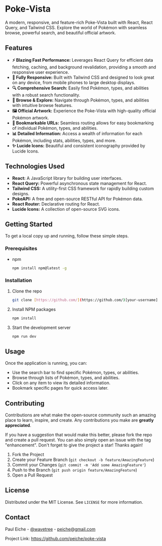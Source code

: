 # Poke-Vista

A modern, responsive, and feature-rich Poke-Vista built with React, React Query, and Tailwind CSS. Explore the world of Pokémon with seamless browse, powerful search, and beautiful official artwork.

## Features

* **⚡️ Blazing Fast Performance:** Leverages React Query for efficient data fetching, caching, and background revalidation, providing a smooth and responsive user experience.
* **📱 Fully Responsive:** Built with Tailwind CSS and designed to look great on any device, from mobile phones to large desktop displays.
* **🔍 Comprehensive Search:** Easily find Pokémon, types, and abilities with a robust search functionality.
* **📖 Browse & Explore:** Navigate through Pokémon, types, and abilities with intuitive browse features.
* **🖼️ Official Artwork:** Experience the Poke-Vista with high-quality official Pokémon artwork.
* **🔗 Bookmarkable URLs:** Seamless routing allows for easy bookmarking of individual Pokémon, types, and abilities.
* **📊 Detailed Information:** Access a wealth of information for each Pokémon, including stats, abilities, types, and more.
* **✨ Lucide Icons:** Beautiful and consistent iconography provided by Lucide Icons.

## Technologies Used

* **React:** A JavaScript library for building user interfaces.
* **React Query:** Powerful asynchronous state management for React.
* **Tailwind CSS:** A utility-first CSS framework for rapidly building custom designs.
* **PokeAPI:** A free and open-source RESTful API for Pokémon data.
* **React Router:** Declarative routing for React.
* **Lucide Icons:** A collection of open-source SVG icons.

## Getting Started

To get a local copy up and running, follow these simple steps.

### Prerequisites

* npm
    ```sh
    npm install npm@latest -g
    ```

### Installation

1.  Clone the repo
    ```sh
    git clone [https://github.com/](https://github.com/)[your-username]/poke-vista.git
    ```
2.  Install NPM packages
    ```sh
    npm install
    ```
3.  Start the development server
    ```sh
    npm run dev
    ```

## Usage

Once the application is running, you can:

* Use the search bar to find specific Pokémon, types, or abilities.
* Browse through lists of Pokémon, types, and abilities.
* Click on any item to view its detailed information.
* Bookmark specific pages for quick access later.

## Contributing

Contributions are what make the open-source community such an amazing place to learn, inspire, and create. Any contributions you make are **greatly appreciated**.

If you have a suggestion that would make this better, please fork the repo and create a pull request. You can also simply open an issue with the tag "enhancement".
Don't forget to give the project a star! Thanks again!

1.  Fork the Project
2.  Create your Feature Branch (`git checkout -b feature/AmazingFeature`)
3.  Commit your Changes (`git commit -m 'Add some AmazingFeature'`)
4.  Push to the Branch (`git push origin feature/AmazingFeature`)
5.  Open a Pull Request

## License

Distributed under the MIT License. See `LICENSE` for more information.

## Contact

Paul Eiche - [@wavetree](https://twitter.com/wavetree) - peiche@gmail.com

Project Link: https://github.com/peiche/poke-vista